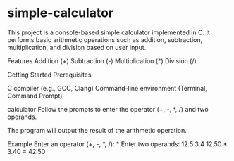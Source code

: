 # simple-calculator
This project is a console-based simple calculator implemented in C. It performs basic arithmetic operations such as addition, subtraction, multiplication, and division based on user input.

Features
Addition (+)
Subtraction (-)
Multiplication (*)
Division (/)

Getting Started
Prerequisites

C compiler (e.g., GCC, Clang)
Command-line environment (Terminal, Command Prompt)



calculator
Follow the prompts to enter the operator (+, -, *, /) and two operands.

The program will output the result of the arithmetic operation.

Example
Enter an operator (+, -, *, /): *
Enter two operands: 12.5 3.4
12.50 * 3.40 = 42.50

